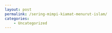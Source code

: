 ```yaml
---
layout: post
permalink: /sering-mimpi-kiamat-menurut-islam/
categories:
    - Uncategorized
---
```


